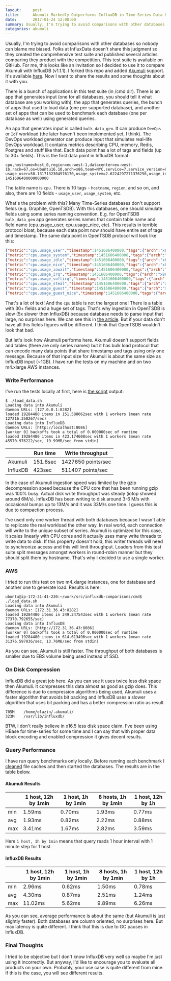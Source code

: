 ```yaml
---
layout:     post
title:      Akumuli Markedly Outperforms InfluxDB in Time-Series Data & Metrics Benchmark
date:       2017-01-24 12:00:00
summary: Usually, I'm trying to avoid comparisons with other databases so nobody can blame me biased. Folks at InfluxData doesn't share this judgment so they created the comprehensive test suite and published several articles comparing they product with the competition. This test suite is available on GitHub. For me, this looks like an invitation so I decided to use it to compare Akumuli with InfluxDB.
categories: akumuli
---
```


Usually, I'm trying to avoid comparisons with other databases so nobody can blame me biased. Folks at InfluxData doesn't share this judgment so they created the comprehensive test suite and published several articles comparing they product with the competition. This test suite is available on GitHub. For me, this looks like an invitation so I decided to use it to compare Akumuli with InfluxDB (v1.1.1). I forked this repo and added [Akumuli](https://github.com/akumuli/Akumuli) support. It's available [here](https://github.com/Lazin/influxdb-comparisons). Now I want to share the results and some thoughts about it with you.

There is a bunch of applications in this test suite (in /cmd dir). There is an app that generates input (one for all databases, you should tell it what database are you working with), the app that generates queries, the bunch of apps that used to load data (one per supported database), and another set of apps that can be used to benchmark each database (one per database as well) using generated queries. 

An app that generates input is called `bulk_data_gen`. It can produce `DevOps` or `IoT` workload (the later haven't been implemented yet, I think). The DevOps workload generator can produce input that simulates real-life DevOps workload. It contains metrics describing CPU, memory, Redis, Postgres and stuff like that. Each data point has a lot of tags and fields (up to 30+ fields). This is the first data point in InfluxDB format:

```
cpu,hostname=host_0,region=eu-west-1,datacenter=eu-west-1b,rack=67,os=Ubuntu16.10,arch=x86,team=NYC,service=7,service_version=0,service_environment=production usage_user=58.1317132304976170,usage_system=2.6224297271376256,usage_idle=24.9969495069947882,usage_nice=61.5854484633778867,usage_iowait=22.9481393231639395,usage_irq=63.6499207106198313,usage_softirq=6.4098777048301052,usage_steal=44.8799140503027445,usage_guest=80.5028770761136201,usage_guest_nice=38.2431182911542820 1451606400000000000
```

The table name is `cpu`. There is 10 tags - `hostname`, `region`, and so on, and also, there are 10 fields - `usage_user`, `usage_system`, etc.

What's the problem with this? Many Time-Series databases don't support fields (e.g. Graphite, OpenTSDB). With this databases, one should simulate fields using some series naming convention. E.g. for OpenTSDB `bulk_data_gen` app generates series names that contain table name and field name (cpu.usage_user, cpu.usage_nice, etc). This results in terrible protocol bloat, because each data point now should have entire set of tags and timestamp. The same data point in OpenTSDB protocol will look like this:

```json
{"metric":"cpu.usage_user","timestamp":1451606400000,"tags":{"arch":"x86","datacenter":"eu-west-1b","hostname":"host_0","os":"Ubuntu16.10","rack":"67","region":"eu-west-1","service":"7","service_environment":"production","service_version":"0","team":"NYC"},"value":58.13171323049762}
{"metric":"cpu.usage_system","timestamp":1451606400000,"tags":{"arch":"x86","datacenter":"eu-west-1b","hostname":"host_0","os":"Ubuntu16.10","rack":"67","region":"eu-west-1","service":"7","service_environment":"production","service_version":"0","team":"NYC"},"value":2.6224297271376256}
{"metric":"cpu.usage_idle","timestamp":1451606400000,"tags":{"arch":"x86","datacenter":"eu-west-1b","hostname":"host_0","os":"Ubuntu16.10","rack":"67","region":"eu-west-1","service":"7","service_environment":"production","service_version":"0","team":"NYC"},"value":24.99694950699479}
{"metric":"cpu.usage_nice","timestamp":1451606400000,"tags":{"arch":"x86","datacenter":"eu-west-1b","hostname":"host_0","os":"Ubuntu16.10","rack":"67","region":"eu-west-1","service":"7","service_environment":"production","service_version":"0","team":"NYC"},"value":61.58544846337789}
{"metric":"cpu.usage_iowait","timestamp":1451606400000,"tags":{"arch":"x86","datacenter":"eu-west-1b","hostname":"host_0","os":"Ubuntu16.10","rack":"67","region":"eu-west-1","service":"7","service_environment":"production","service_version":"0","team":"NYC"},"value":22.94813932316394}
{"metric":"cpu.usage_irq","timestamp":1451606400000,"tags":{"arch":"x86","datacenter":"eu-west-1b","hostname":"host_0","os":"Ubuntu16.10","rack":"67","region":"eu-west-1","service":"7","service_environment":"production","service_version":"0","team":"NYC"},"value":63.64992071061983}
{"metric":"cpu.usage_softirq","timestamp":1451606400000,"tags":{"arch":"x86","datacenter":"eu-west-1b","hostname":"host_0","os":"Ubuntu16.10","rack":"67","region":"eu-west-1","service":"7","service_environment":"production","service_version":"0","team":"NYC"},"value":6.409877704830105}
{"metric":"cpu.usage_steal","timestamp":1451606400000,"tags":{"arch":"x86","datacenter":"eu-west-1b","hostname":"host_0","os":"Ubuntu16.10","rack":"67","region":"eu-west-1","service":"7","service_environment":"production","service_version":"0","team":"NYC"},"value":44.879914050302744}
{"metric":"cpu.usage_guest","timestamp":1451606400000,"tags":{"arch":"x86","datacenter":"eu-west-1b","hostname":"host_0","os":"Ubuntu16.10","rack":"67","region":"eu-west-1","service":"7","service_environment":"production","service_version":"0","team":"NYC"},"value":80.50287707611362}
{"metric":"cpu.usage_guest_nice","timestamp":1451606400000,"tags":{"arch":"x86","datacenter":"eu-west-1b","hostname":"host_0","os":"Ubuntu16.10","rack":"67","region":"eu-west-1","service":"7","service_environment":"production","service_version":"0","team":"NYC"},"value":38.24311829115428}
```

That's a lot of text! And the `cpu` table is not the largest one! There is a table with 30+ fields and a huge set of tags. That's why ingestion in OpenTSDB is slow (5x slower then InfluxDB) because database needs to parse input that large, no surprises here. We can see this in [the article](https://www.influxdata.com/influxdb-markedly-outperforms-opentsdb-in-time-series-data-metrics-benchmark/). But if your data don't have all this fields figures will be different. I think that OpenTSDB wouldn't look that bad.

But let's look how Akumuli performs here. Akumuli doesn't support fields and tables (there are only series names) but it has bulk load protocol that can encode many data points that share timestamp and tags using only one message. Because of that input size for Akumuli is about the same size as InfluxDB input (~1GB). I have run the tests on my machine and on two m4.xlarge AWS instances.

### Write Performance

I've run the tests locally at first, here is [the script](https://github.com/Lazin/influxdb-comparisons/blob/master/cmd/load_data.sh) output:

```
$ ./load_data.sh 
Loading data into Akumuli
daemon URLs: [127.0.0.1:8282]
loaded 19284480 items in 151.588062sec with 1 workers (mean rate 127216.350267/sec)
Loading data into InfluxDB
daemon URLs: [http://localhost:8086]
[worker 0] backoffs took a total of 0.000000sec of runtime
loaded 19284480 items in 423.174608sec with 1 workers (mean rate 45570.976222/sec, 19.99MB/sec from stdin)
```


|                |     Run time|  Write throughput |
|---|---|---|
|Akumuli  |  151.6sec|     1427650 points/sec|
|InfluxDB|    423sec  |     511407 points/sec|

In the case of Akumuli ingestion speed was limited by the gzip decompression speed because the CPU core that has been running gzip was 100% busy. Actual disk write throughput was steady (iotop showed around 6M/s). InfluxDB has been writing to disk around 3-6 M/s with occasional bumps up to 13M/s and it was 33M/s one time. I guess this is due to compaction process.

I've used only one worker thread with both databases because I wasn't able to replicate the real workload the other way. In real world, each connection will write to the unique subset of series. Akumuli is optimized for this case, it scales linearly with CPU cores and it actually uses many write threads to write data to disk. If this property doesn't hold, this writer threads will need to synchronize access and this will limit throughput. Loaders from this test suite split messages amongst workers in round-robin manner but they should split them by hostname. That's why I decided to use a single worker.

### AWS

I tried to run this test on two m4.xlarge instances, one for database and another one to generate load. Results is here:

```
ubuntu@ip-172-31-41-230:~/work/src/influxdb-comparisons/cmd$ ./load_data.sh 
Loading data into Akumuli
daemon URLs: [172.31.36.43:8282]
loaded 19284480 items in 249.247543sec with 1 workers (mean rate 77370.792655/sec)
Loading data into InfluxDB
daemon URLs: [http://172.31.36.43:8086]
[worker 0] backoffs took a total of 0.000000sec of runtime
loaded 19284480 items in 614.613496sec with 1 workers (mean rate 31376.597036/sec, 13.76MB/sec from stdin)
```

As you can see, Akumuli is still faster. The throughput of both databases is smaller due to EBS volume being used instead of SSD.

### On Disk Compression

InfluxDB did a great job here. As you can see it uses twice less disk space then Akumuli. It compresses this data almost as good as gzip does. This difference is due to compression algorithms being used, Akumuli uses a faster algorithm that avoids bit packing and InfluxDB uses a slower algorithm that uses bit packing and has a better compression ratio as result.

```
705M    /home/elazin/.akumuli/
323M    /var/lib/influxdb/
```

BTW, I don't really believe in x16.5 less disk space claim. I've been using HBase for time-series for some time and I can say that with proper data block encoding and enabled compression it gives decent results.

### Query Performance

I have run query benchmarks only locally. Before running each benchmark I [cleaned](https://github.com/Lazin/influxdb-comparisons/blob/master/cmd/clear_caches.sh) file caches and then started the databases. The results are in the table below.

#### Akumuli Results

|     | 1 host, 12h by 1min | 1 host, 1h by 1min | 8 hosts, 1h by 1min | 1 host, 12h by 1h |
|-----|---------------------|--------------------|---------------------|-------------------|
| min | 1.59ms              | 0.70ms             | 1.93ms              | 0.77ms            |
| avg | 1.93ms | 0.82ms | 2.22ms | 0.88ms |
| max | 3.41ms | 1.67ms | 2.82ms | 3.59ms |

Here `1 host, 1h by 1min` means that query reads 1 hour interval with 1 minute step for 1 host.

#### InfluxDB Results

|     | 1 host, 12h by 1min | 1 host, 1h by 1min | 8 hosts, 1h by 1min | 1 host, 12h by 1h |
|-----|---------------------|--------------------|---------------------|-------------------|
| min | 2.96ms | 0.62ms | 1.50ms | 0.78ms |
| avg | 4.30ms | 0.87ms | 2.51ms | 1.24ms |
| max | 11.02ms | 5.62ms | 9.89ms | 6.26ms |

As you can see, average performance is about the same (but Akumuli is just slightly faster). Both databases are column oriented, no surprises here. But max latency is quite different. I think that this is due to GC pauses in InfluxDB. 

### Final Thoughts

I tried to be objective but I don't know InfluxDB very well so maybe I'm just using it incorrectly. But anyway, I'd like to encourage you to evaluate all products on your own. Probably, your use case is quite different from mine. If this is the case, you will see different results.
